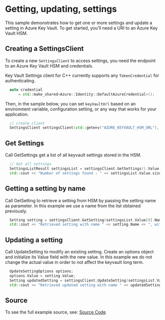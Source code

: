 # Getting, updating, settings

This sample demonstrates how to get one or more settings and update a setting in Azure Key Vault.
To get started, you'll need a URI to an Azure Key Vault HSM.

## Creating a SettingsClient

To create a new `SettingsClient` to access settings, you need the endpoint to an Azure Key Vault HSM and credentials.

Key Vault Settings client for C++ currently supports any `TokenCredential` for authenticating.

```cpp Snippet:SampleAdministration1CreateCredential
  auto credential
      = std::make_shared<Azure::Identity::DefaultAzureCredential>();
```

Then, in the sample below, you can set `keyVaultUrl` based on an environment variable, configuration setting, or any way that works for your application.

```cpp Snippet:SampleAdministration2SettingsClient
  // create client
  SettingsClient settingsClient(std::getenv("AZURE_KEYVAULT_HSM_URL"), credential);
```

## Get Settings

Call GetSettings get a list of all keyvault settings stored in the HSM.

```cpp Snippet:SampleAdministration3GetSettings
  // Get all settings 
  SettingsListResult settingsList = settingsClient.GetSettings().Value;
  std::cout << "Number of settings found : " << settingsList.Value.size();
```

## Getting a setting by name

Call GetSetting to retrieve a setting from HSM by passing the setting name as parameter. In this example we use a name from the list obtained previously.

```cpp Snippet:SampleAdministration4GetSetting
  Setting setting = settingsClient.GetSetting(settingsList.Value[0].Name).Value;
  std::cout << "Retrieved setting with name " << setting.Name << ", with value " << setting.Value;
```

## Updating a setting

Call UpdateSetting to modify an existing setting. Create an options object and initialize its Value field with the new value. In this example we do not change the actual value in order to not affect the keyvault long term.


```cpp Snippet:SampleAdministration5UpdateSetting
  UpdateSettingOptions options; 
  options.Value = setting.Value;
  Setting updatedSetting = settingsClient.UpdateSetting(settingsList.Value[0].Name,options).Value;
  std::cout << "Retrieved updated setting with name " << updatedSetting.Name << ", with value " << updatedSetting.Value;
```

## Source

To see the full example source, see:
[Source Code](https://github.com/Azure/azure-sdk-for-cpp/tree/main/sdk/keyvault/azure-security-keyvault-administration/test/samples/sample1-basic-operations)
